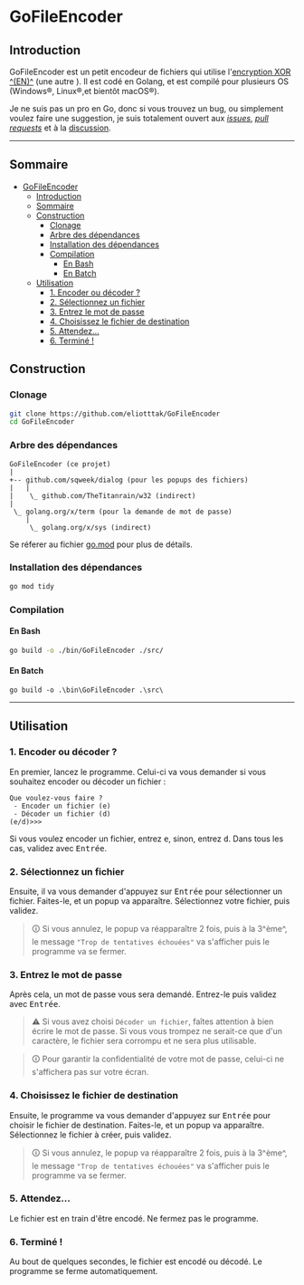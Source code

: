 # GoFileEncoder

## Introduction

GoFileEncoder est un petit encodeur de fichiers qui utilise l'[encryption XOR ^(EN)^](https://en.wikipedia.org/wiki/XOR_cipher) (une autre ). Il est codé en Golang, et est compilé pour plusieurs OS (Windows&reg;, Linux&reg;,et bientôt macOS&reg;).

Je ne suis pas un pro en Go, donc si vous trouvez un bug, ou simplement voulez faire une suggestion, je suis totalement ouvert aux [_issues_](https://github.com/eliotttak/GoFileEncoder/issues), [_pull requests_](https://github.com/eliotttak/GoFileEncoder/pulls) et à la [discussion](https://github.com/eliotttak/GoFileEncoder/discussions).

---

## Sommaire
- [GoFileEncoder](#gofileencoder)
  - [Introduction](#introduction)
  - [Sommaire](#sommaire)
  - [Construction](#construction)
    - [Clonage](#clonage)
    - [Arbre des dépendances](#arbre-des-dépendances)
    - [Installation des dépendances](#installation-des-dépendances)
    - [Compilation](#compilation)
      - [En Bash](#en-bash)
      - [En Batch](#en-batch)
  - [Utilisation](#utilisation)
    - [1. Encoder ou décoder ?](#1-encoder-ou-décoder-)
    - [2. Sélectionnez un fichier](#2-sélectionnez-un-fichier)
    - [3. Entrez le mot de passe](#3-entrez-le-mot-de-passe)
    - [4. Choisissez le fichier de destination](#4-choisissez-le-fichier-de-destination)
    - [5. Attendez...](#5-attendez)
    - [6. Terminé !](#6-terminé-)


## Construction

### Clonage

```bash
git clone https://github.com/eliotttak/GoFileEncoder
cd GoFileEncoder
```

### Arbre des dépendances

```plaintext
GoFileEncoder (ce projet)
|
+-- github.com/sqweek/dialog (pour les popups des fichiers)
|   |
|    \_ github.com/TheTitanrain/w32 (indirect)
|
 \_ golang.org/x/term (pour la demande de mot de passe)
    |
     \_ golang.org/x/sys (indirect)
```

Se réferer au fichier [go.mod](./go.mod) pour plus de détails.

### Installation des dépendances
```bash
go mod tidy
```

### Compilation

#### En Bash
```bash
go build -o ./bin/GoFileEncoder ./src/
```

#### En Batch
```batch
go build -o .\bin\GoFileEncoder .\src\
```

---

## Utilisation

### 1. Encoder ou décoder ?

En premier, lancez le programme. Celui-ci va vous demander si vous souhaitez encoder ou décoder un fichier :
```plaintext
Que voulez-vous faire ?
 - Encoder un fichier (e)
 - Décoder un fichier (d)
(e/d)>>>
```
Si vous voulez encoder un fichier, entrez <kbd>e</kbd>, sinon, entrez <kbd>d</kbd>. Dans tous les cas, validez avec <kbd>Entrée</kbd>.

### 2. Sélectionnez un fichier

Ensuite, il va vous demander d'appuyez sur <kbd>Entrée</kbd> pour sélectionner un fichier. Faites-le, et un popup va apparaître. Sélectionnez votre fichier, puis validez.
> &#x1F6C8; Si vous annulez, le popup va réapparaître 2 fois, puis à la 3^ème^, le message `"Trop de tentatives échouées"` va s'afficher puis le programme va se fermer.

### 3. Entrez le mot de passe

Après cela, un mot de passe vous sera demandé. Entrez-le puis validez avec <kbd>Entrée</kbd>.
> &#x26A0; Si vous avez choisi `Décoder un fichier`, faîtes attention à bien écrire le mot de passe. Si vous vous trompez ne serait-ce que d'un caractère, le fichier sera corrompu et ne sera plus utilisable.

> &#x1F6C8; Pour garantir la confidentialité de votre mot de passe, celui-ci ne s'affichera pas sur votre écran.

### 4. Choisissez le fichier de destination

Ensuite, le programme va vous demander d'appuyez sur <kbd>Entrée</kbd> pour choisir le fichier de destination. Faites-le, et un popup va apparaître. Sélectionnez le fichier à créer, puis validez.
> &#x1F6C8; Si vous annulez, le popup va réapparaître 2 fois, puis à la 3^ème^, le message `"Trop de tentatives échouées"` va s'afficher puis le programme va se fermer.

### 5. Attendez...

Le fichier est en train d'être encodé. Ne fermez pas le programme.

### 6. Terminé !
Au bout de quelques secondes, le fichier est encodé ou décodé. Le programme se ferme automatiquement.